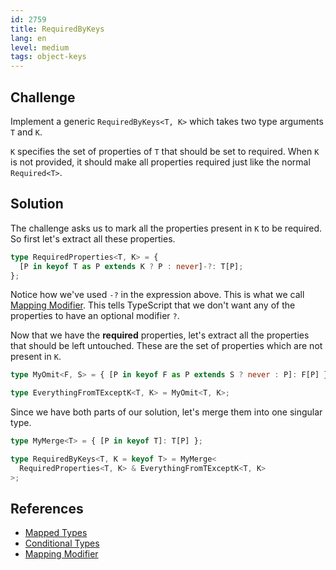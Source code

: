 ```yaml
---
id: 2759
title: RequiredByKeys
lang: en
level: medium
tags: object-keys
---
```


## Challenge

Implement a generic `RequiredByKeys<T, K>` which takes two type arguments `T` and `K`.

`K` specifies the set of properties of `T` that should be set to required. When `K` is not provided, it should make all properties required just like the normal `Required<T>`.

## Solution

The challenge asks us to mark all the properties present in `K` to be required. So first let's extract all these properties.

```ts
type RequiredProperties<T, K> = {
  [P in keyof T as P extends K ? P : never]-?: T[P];
};
```

Notice how we've used `-?` in the expression above. This is what we call [Mapping Modifier](https://www.typescriptlang.org/docs/handbook/2/mapped-types.html#mapping-modifiers). This tells TypeScript that we don't want any of the properties to have an optional modifier `?`.

Now that we have the **required** properties, let's extract all the properties that should be left untouched. These are the set of properties which are not present in `K`.

```ts
type MyOmit<F, S> = { [P in keyof F as P extends S ? never : P]: F[P] };

type EverythingFromTExceptK<T, K> = MyOmit<T, K>;
```

Since we have both parts of our solution, let's merge them into one singular type.

```ts
type MyMerge<T> = { [P in keyof T]: T[P] };

type RequiredByKeys<T, K = keyof T> = MyMerge<
  RequiredProperties<T, K> & EverythingFromTExceptK<T, K>
>;
```

## References

- [Mapped Types](https://www.typescriptlang.org/docs/handbook/2/mapped-types.html)
- [Conditional Types](https://www.typescriptlang.org/docs/handbook/2/conditional-types.html)
- [Mapping Modifier](https://www.typescriptlang.org/docs/handbook/2/mapped-types.html#mapping-modifiers)
